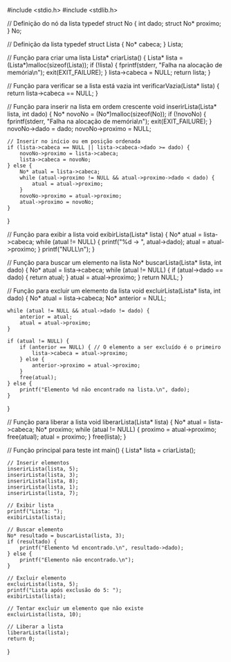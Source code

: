 #include <stdio.h>
#include <stdlib.h>

// Definição do nó da lista
typedef struct No {
    int dado;
    struct No* proximo;
} No;

// Definição da lista
typedef struct Lista {
    No* cabeca;
} Lista;

// Função para criar uma lista
Lista* criarLista() {
    Lista* lista = (Lista*)malloc(sizeof(Lista));
    if (!lista) {
        fprintf(stderr, "Falha na alocação de memória\n");
        exit(EXIT_FAILURE);
    }
    lista->cabeca = NULL;
    return lista;
}

// Função para verificar se a lista está vazia
int verificarVazia(Lista* lista) {
    return lista->cabeca == NULL;
}

// Função para inserir na lista em ordem crescente
void inserirLista(Lista* lista, int dado) {
    No* novoNo = (No*)malloc(sizeof(No));
    if (!novoNo) {
        fprintf(stderr, "Falha na alocação de memória\n");
        exit(EXIT_FAILURE);
    }
    novoNo->dado = dado;
    novoNo->proximo = NULL;

    // Inserir no início ou em posição ordenada
    if (lista->cabeca == NULL || lista->cabeca->dado >= dado) {
        novoNo->proximo = lista->cabeca;
        lista->cabeca = novoNo;
    } else {
        No* atual = lista->cabeca;
        while (atual->proximo != NULL && atual->proximo->dado < dado) {
            atual = atual->proximo;
        }
        novoNo->proximo = atual->proximo;
        atual->proximo = novoNo;
    }
}

// Função para exibir a lista
void exibirLista(Lista* lista) {
    No* atual = lista->cabeca;
    while (atual != NULL) {
        printf("%d -> ", atual->dado);
        atual = atual->proximo;
    }
    printf("NULL\n");
}

// Função para buscar um elemento na lista
No* buscarLista(Lista* lista, int dado) {
    No* atual = lista->cabeca;
    while (atual != NULL) {
        if (atual->dado == dado) {
            return atual;
        }
        atual = atual->proximo;
    }
    return NULL;
}

// Função para excluir um elemento da lista
void excluirLista(Lista* lista, int dado) {
    No* atual = lista->cabeca;
    No* anterior = NULL;

    while (atual != NULL && atual->dado != dado) {
        anterior = atual;
        atual = atual->proximo;
    }

    if (atual != NULL) {
        if (anterior == NULL) { // O elemento a ser excluído é o primeiro
            lista->cabeca = atual->proximo;
        } else {
            anterior->proximo = atual->proximo;
        }
        free(atual);
    } else {
        printf("Elemento %d não encontrado na lista.\n", dado);
    }
}

// Função para liberar a lista
void liberarLista(Lista* lista) {
    No* atual = lista->cabeca;
    No* proximo;
    while (atual != NULL) {
        proximo = atual->proximo;
        free(atual);
        atual = proximo;
    }
    free(lista);
}

// Função principal para teste
int main() {
    Lista* lista = criarLista();

    // Inserir elementos
    inserirLista(lista, 5);
    inserirLista(lista, 3);
    inserirLista(lista, 8);
    inserirLista(lista, 1);
    inserirLista(lista, 7);

    // Exibir lista
    printf("Lista: ");
    exibirLista(lista);

    // Buscar elemento
    No* resultado = buscarLista(lista, 3);
    if (resultado) {
        printf("Elemento %d encontrado.\n", resultado->dado);
    } else {
        printf("Elemento não encontrado.\n");
    }

    // Excluir elemento
    excluirLista(lista, 5);
    printf("Lista após exclusão do 5: ");
    exibirLista(lista);

    // Tentar excluir um elemento que não existe
    excluirLista(lista, 10);

    // Liberar a lista
    liberarLista(lista);
    return 0;
}
